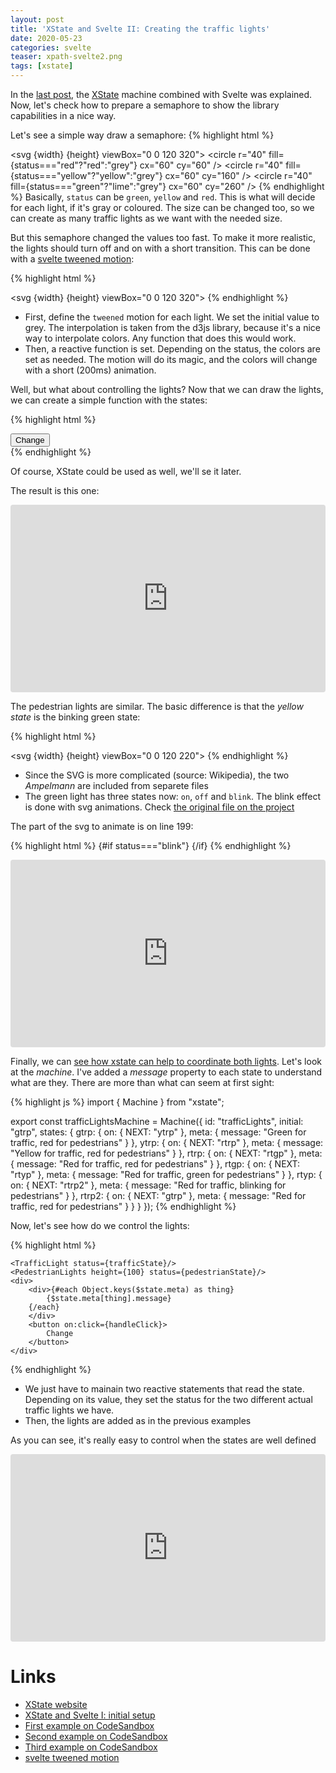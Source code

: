 ```yaml
---
layout: post
title: 'XState and Svelte II: Creating the traffic lights'
date: 2020-05-23
categories: svelte
teaser: xpath-svelte2.png
tags: [xstate]
---
```


In the [last post][last_post], the [XState][xstate] machine combined with Svelte was explained.
Now, let's check how to prepare a semaphore to show the library capabilities in a nice way.

Let's see a simple way draw a semaphore:
{% highlight html %}

<script>
    export let width = 150;
    export let height = 150;
    export let status = "green";
</script>

<svg {width} {height} viewBox="0 0 120 320">
<rect x="10" y="10"  width="100" height="300" rx="10" ry="10" stroke-width="10" stroke="black" />
<circle r="40" fill={status==="red"?"red":"grey"} cx="60" cy="60" />
<circle r="40" fill={status==="yellow"?"yellow":"grey"} cx="60" cy="160" />
<circle r="40" fill={status==="green"?"lime":"grey"} cx="60" cy="260" />
</svg>
{% endhighlight %}
Basically, `status` can be `green`, `yellow` and `red`. This is what will decide for each light, if it's gray or coloured. The size can be changed too, so we can create as many traffic lights as we want with the needed size.

But this semaphore changed the values too fast. To make it more realistic, the lights should turn off and on with a short transition. This can be done with a [svelte tweened motion][tweened]:

{% highlight html %}

<script>
  import { interpolateLab } from "d3-interpolate";
  import { tweened } from "svelte/motion";
  export let width = 150;
  export let height = 150;
  export let status = "green";

  const colorRed = tweened("rgb(128,128,128)", {
    duration: 200,
    interpolate: interpolateLab
  });

  const colorYellow = tweened("rgb(128,128,128)", {
    duration: 200,
    interpolate: interpolateLab
  });

  const colorGreen = tweened("rgb(128,128,128)", {
    duration: 200,
    interpolate: interpolateLab
  });

  $: switch (status) {
    case "green":
      colorYellow.set("rgb(128,128,128)");
      colorGreen.set("rgb(0, 255, 0)");
      colorRed.set("rgb(128,128,128)");
      break;
    case "yellow":
      colorYellow.set("rgb(255, 255, 0)");
      colorGreen.set("rgb(128,128,128)");
      colorRed.set("rgb(128,128,128)");
      break;
    case "red":
      colorYellow.set("rgb(128,128,128)");
      colorGreen.set("rgb(128,128,128)");
      colorRed.set("rgb(255, 0, 0)");
      break;
  }
</script>

<svg {width} {height} viewBox="0 0 120 320">
<rect x="10" y="10"  width="100" height="300" rx="10" ry="10" stroke-width="10" stroke="black" />
<circle r="40" fill={$colorRed} cx="60" cy="60" />
<circle r="40" fill={$colorYellow} cx="60" cy="160" />
<circle r="40" fill={$colorGreen} cx="60" cy="260" />
</svg>
{% endhighlight %}

- First, define the `tweened` motion for each light. We set the initial value to grey. The interpolation is taken from the d3js library, because it's a nice way to interpolate colors. Any function that does this would work.
- Then, a reactive function is set. Depending on the status, the colors are set as needed. The motion will do its magic, and the colors will change with a short (200ms) animation.

Well, but what about controlling the lights? Now that we can draw the lights, we can create a simple function with the states:

{% highlight html %}

<script>
	import TrafficLight from "./TrafficLight.svelte";
	import TrafficLightAnimated from "./TrafficLightAnimated.svelte";
	let status = "green";

	function handleClick() {
	  switch (status) {
	    case "green":
	      status = "yellow";
	      break;
	    case "yellow":
	      status = "red";
	      break;
	    case "red":
	      status = "green";
	      break;
	    default:
	      throw new Error(`Bad status: ${status}`);
	  }
	}
</script>
<main>
	<button on:click={handleClick}>
		Change
	</button>
	<TrafficLight status={status}/>
	<TrafficLightAnimated status={status}/>
</main>
{% endhighlight %}

Of course, XState could be used as well, we'll se it later.

The result is this one:

<iframe
     src="https://codesandbox.io/embed/traffic-lights-the-lights-ohnru?fontsize=14&hidenavigation=1&theme=dark"
     style="width:100%; height:300px; border:0; border-radius: 4px; overflow:hidden;"
     title="traffic-lights-the-lights"
     allow=""
     sandbox="allow-forms allow-modals allow-popups allow-presentation allow-same-origin allow-scripts"
   ></iframe>

The pedestrian lights are similar. The basic difference is that the _yellow state_ is the binking green state:

{% highlight html %}

<script>
   import AmpelmannGrun from "./AmpelmannGrun.svelte";
   import AmpelmannRot from "./AmpelmannRot.svelte";
   export let width = 150;
   export let height = 150;
   export let status = "green";

   $: greenStatus =
     status === "green" ? "on" : status === "yellow" ? "blink" : "off";
   $: redStatus = status === "red" ? "on" : "off";
</script>

<svg {width} {height} viewBox="0 0 120 220">
<rect x="10" y="10"  width="100" height="200" rx="10" ry="10" stroke-width="10" stroke="black" />
<circle r="40" fill="#555555" cx="60" cy="60" />
<g transform="translate(23, 25)">
<AmpelmannRot status={redStatus} width="70" height="70"/>
</g>
<circle r="40" fill="#555555" cx="60" cy="160" />
<g transform="translate(28, 125)">
<AmpelmannGrun status={greenStatus} width="70" height="70"/>
</g>
</svg>
{% endhighlight %}

- Since the SVG is more complicated (source: Wikipedia), the two _Ampelmann_ are included from separete files
- The green light has three states now: `on`, `off` and `blink`. The blink effect is done with svg animations. Check [the original file on the project][codesandbox_2]

The part of the svg to animate is on line 199:

{% highlight html %}
{#if status==="blink"}
<animate attributeName="stop-color" values="{color1}; {colorGrey1}; {color1}" dur="1s" repeatCount="indefinite"></animate>
{/if}
{% endhighlight %}

 <iframe
     src="https://codesandbox.io/embed/traffic-lights-pedestrian-1ky4d?autoresize=1&fontsize=14&hidenavigation=1&theme=dark"
     style="width:100%; height:300px; border:0; border-radius: 4px; overflow:hidden;"
     title="traffic-lights-pedestrian"
     allow="accelerometer; ambient-light-sensor; camera; encrypted-media; geolocation; gyroscope; hid; microphone; midi; payment; usb; vr; xr-spatial-tracking"
     sandbox="allow-forms allow-modals allow-popups allow-presentation allow-same-origin allow-scripts"
   ></iframe>

Finally, we can [see how xstate can help to coordinate both lights][codesandbox_3]. Let's look at the _machine_. I've added a _message_ property to each state to understand what are they. There are more than what can seem at first sight:

{% highlight js %}
import { Machine } from "xstate";

export const trafficLightsMachine = Machine({
id: "trafficLights",
initial: "gtrp",
states: {
gtrp: {
on: { NEXT: "ytrp" },
meta: {
message: "Green for traffic, red for pedestrians"
}
},
ytrp: {
on: { NEXT: "rtrp" },
meta: {
message: "Yellow for traffic, red for pedestrians"
}
},
rtrp: {
on: { NEXT: "rtgp" },
meta: {
message: "Red for traffic, red for pedestrians"
}
},
rtgp: {
on: { NEXT: "rtyp" },
meta: {
message: "Red for traffic, green for pedestrians"
}
},
rtyp: {
on: { NEXT: "rtrp2" },
meta: {
message: "Red for traffic, blinking for pedestrians"
}
},
rtrp2: {
on: { NEXT: "gtrp" },
meta: {
message: "Red for traffic, red for pedestrians"
}
}
}
});
{% endhighlight %}

Now, let's see how do we control the lights:

{% highlight html %}

<script>
		import TrafficLight from "./TrafficLight.svelte";
		import PedestrianLights from "./PedestrianLights.svelte";
		import { useMachine } from "./useMachine";
		import { trafficLightsMachine } from "./trafficLightsMachine";

		const { state, send } = useMachine(trafficLightsMachine);
		function handleClick() {
		  send("NEXT");
		}
		$: trafficState =
		  $state.value.indexOf("gt") >= 0
		    ? "green"
		    : $state.value.indexOf("yt") >= 0
		    ? "yellow"
		    : "red";

		$: pedestrianState =
		  $state.value.indexOf("gp") >= 0
		    ? "green"
		    : $state.value.indexOf("yp") >= 0
		    ? "yellow"
		    : "red";
</script>
<main>

    <TrafficLight status={trafficState}/>
    <PedestrianLights height={100} status={pedestrianState}/>
    <div>
    	<div>{#each Object.keys($state.meta) as thing}
    		{$state.meta[thing].message}
    	{/each}
    	</div>
    	<button on:click={handleClick}>
    		Change
    	</button>
    </div>

</main>

<style>
</style>

{% endhighlight %}

- We just have to mainain two reactive statements that read the state. Depending on its value, they set the status for the two different actual traffic lights we have.
- Then, the lights are added as in the previous examples

As you can see, it's really easy to control when the states are well defined

<iframe
     src="https://codesandbox.io/embed/traffic-lights-state-nodes-9w9n6?fontsize=14&hidenavigation=1&theme=dark"
     style="width:100%; height:300px; border:0; border-radius: 4px; overflow:hidden;"
     title="traffic-lights-state-nodes"
     allow="accelerometer; ambient-light-sensor; camera; encrypted-media; geolocation; gyroscope; hid; microphone; midi; payment; usb; vr; xr-spatial-tracking"
     sandbox="allow-forms allow-modals allow-popups allow-presentation allow-same-origin allow-scripts"
   ></iframe>

Links
=====

- [XState website][xstate]
- [XState and Svelte I: initial setup][last_post]
- [First example on CodeSandbox][codesandbox_1]
- [Second example on CodeSandbox][codesandbox_2]
- [Third example on CodeSandbox][codesandbox_3]
- [svelte tweened motion][tweened]


[xstate]: https://xstate.js.org/
[last_post]: /svelte/2020/04/08/gpujs-example.html
[codesandbox_1]: https://codesandbox.io/s/traffic-lights-the-lights-ohnru
[codesandbox_2]: https://codesandbox.io/s/traffic-lights-pedestrian-1ky4d?file=/App.svelte
[codesandbox_3]: https://codesandbox.io/s/traffic-lights-state-nodes-9w9n6?file=/App.svelte
[tweened]: https://svelte.dev/tutorial/tweened
